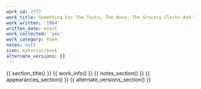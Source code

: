 ```yaml
---
work_id: 2777
work_title: Something For The Touts, The Nuns, The Grocery Clerks And You
work_written: '1964'
written_date: exact
work_collected: 'yes'
work_category: Poem
notes: null
icon: material/book
alternate_versions: []
---
```


{{ section_title() }}
{{ work_info() }}
{{ notes_section() }}
{{ appearances_section() }}
{{ alternate_versions_section() }}